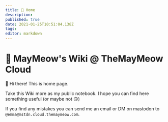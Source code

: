 ```yaml
---
title: 🏡 Home
description: 
published: true
date: 2021-01-25T10:51:04.138Z
tags: 
editor: markdown
---
```


# 💜 MayMeow's Wiki @ TheMayMeow Cloud

👋 Hi there! This is home page.

Take this Wiki more as my public notebook. I hope you can find here something useful (or maybe not 🙃)


If you find any mistakes you can send me an email or DM on mastodon to `@emma@mstdn.cloud.themaymeow.com`.